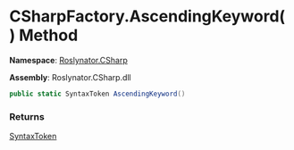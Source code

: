 # CSharpFactory\.AscendingKeyword\(\) Method

**Namespace**: [Roslynator.CSharp](../../README.md)

**Assembly**: Roslynator\.CSharp\.dll

```csharp
public static SyntaxToken AscendingKeyword()
```

### Returns

[SyntaxToken](https://docs.microsoft.com/en-us/dotnet/api/microsoft.codeanalysis.syntaxtoken)


